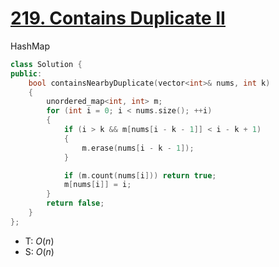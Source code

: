 # [219\. Contains Duplicate II](https://leetcode.com/problems/contains-duplicate-ii/)

 HashMap

```cpp
class Solution {
public:
    bool containsNearbyDuplicate(vector<int>& nums, int k)
    {
        unordered_map<int, int> m;
        for (int i = 0; i < nums.size(); ++i)
        {
            if (i > k && m[nums[i - k - 1]] < i - k + 1)
            {
                m.erase(nums[i - k - 1]);
            }

            if (m.count(nums[i])) return true;
            m[nums[i]] = i;
        }
        return false;
    }
};
```

- T: $O(n)$
- S: $O(n)$
